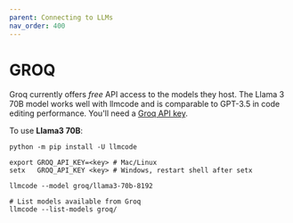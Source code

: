 ```yaml
---
parent: Connecting to LLMs
nav_order: 400
---
```


# GROQ

Groq currently offers *free* API access to the models they host.
The Llama 3 70B model works
well with llmcode and is comparable to GPT-3.5 in code editing performance.
You'll need a [Groq API key](https://console.groq.com/keys).

To use **Llama3 70B**:

```
python -m pip install -U llmcode

export GROQ_API_KEY=<key> # Mac/Linux
setx   GROQ_API_KEY <key> # Windows, restart shell after setx

llmcode --model groq/llama3-70b-8192

# List models available from Groq
llmcode --list-models groq/
```


